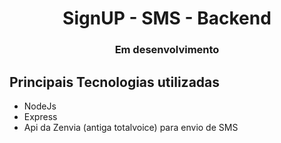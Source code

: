 <h1 align="center">
  SignUP - SMS - Backend
</h1>

<h3 align="center">Em desenvolvimento</h3>

## Principais Tecnologias utilizadas
* NodeJs
* Express
* Api da Zenvia (antiga totalvoice) para envio de SMS
